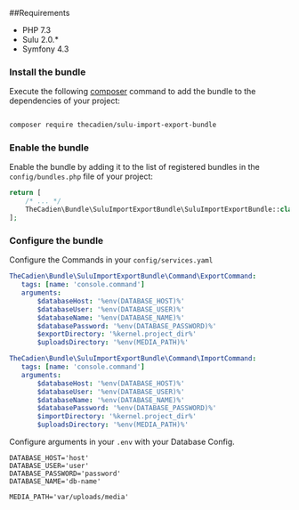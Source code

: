 ##Requirements

* PHP 7.3
* Sulu 2.0.*
* Symfony 4.3


### Install the bundle 

Execute the following [composer](https://getcomposer.org/) command to add the bundle to the dependencies of your 
project:

```bash

composer require thecadien/sulu-import-export-bundle

```

### Enable the bundle 
 
 Enable the bundle by adding it to the list of registered bundles in the `config/bundles.php` file of your project:
 
 ```php
 return [
     /* ... */
     TheCadien\Bundle\SuluImportExportBundle\SuluImportExportBundle::class => ['all' => true],
 ];
 ```

### Configure the bundle 

Configure the Commands in your `config/services.yaml`

 ```yaml
TheCadien\Bundle\SuluImportExportBundle\Command\ExportCommand:
    tags: [name: 'console.command']
    arguments:
        $databaseHost: '%env(DATABASE_HOST)%'
        $databaseUser: '%env(DATABASE_USER)%'
        $databaseName: '%env(DATABASE_NAME)%'
        $databasePassword: '%env(DATABASE_PASSWORD)%'
        $exportDirectory: '%kernel.project_dir%'
        $uploadsDirectory: '%env(MEDIA_PATH)%'

TheCadien\Bundle\SuluImportExportBundle\Command\ImportCommand:
    tags: [name: 'console.command']
    arguments:
        $databaseHost: '%env(DATABASE_HOST)%'
        $databaseUser: '%env(DATABASE_USER)%'
        $databaseName: '%env(DATABASE_NAME)%'
        $databasePassword: '%env(DATABASE_PASSWORD)%'
        $importDirectory: '%kernel.project_dir%'
        $uploadsDirectory: '%env(MEDIA_PATH)%'
 ```

Configure arguments in your `.env` with your Database Config.

 ```dotenv
DATABASE_HOST='host'
DATABASE_USER='user'
DATABASE_PASSWORD='password'
DATABASE_NAME='db-name'

MEDIA_PATH='var/uploads/media'
 ```